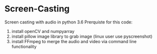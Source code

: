# Screen-Casting
Screen casting with audio in python 3.6
Prerquiste for this code:
1. install openCV and numpyarray
2. install pillow image library to grab image (linux user use pyscreenshot)
3. install FFmpeg to merge the audio and video via command line functionality
